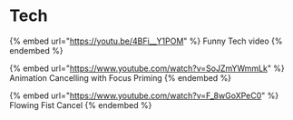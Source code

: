 # Tech

{% embed url="https://youtu.be/4BFi__Y1POM" %}
Funny Tech video
{% endembed %}

{% embed url="https://www.youtube.com/watch?v=SoJZmYWmmLk" %}
Animation Cancelling with Focus Priming
{% endembed %}

{% embed url="https://www.youtube.com/watch?v=F_8wGoXPeC0" %}
Flowing Fist Cancel
{% endembed %}
